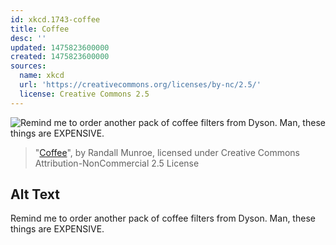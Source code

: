```yaml
---
id: xkcd.1743-coffee
title: Coffee
desc: ''
updated: 1475823600000
created: 1475823600000
sources:
  name: xkcd
  url: 'https://creativecommons.org/licenses/by-nc/2.5/'
  license: Creative Commons 2.5
---
```

![Remind me to order another pack of coffee filters from Dyson. Man, these things are EXPENSIVE.](https://imgs.xkcd.com/comics/coffee.png)
> "[Coffee](https://xkcd.com/1743/)", by Randall Munroe, licensed under Creative Commons Attribution-NonCommercial 2.5 License

## Alt Text
Remind me to order another pack of coffee filters from Dyson. Man, these things are EXPENSIVE.
